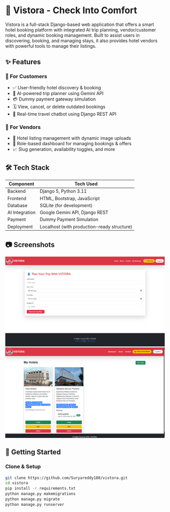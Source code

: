 # 🏨 Vistora - Check Into Comfort

Vistora is a full-stack Django-based web application that offers a smart hotel booking platform with integrated AI trip planning, vendor/customer roles, and dynamic booking management. Built to assist users in discovering, booking, and managing stays, it also provides hotel vendors with powerful tools to manage their listings.

## ✨ Features

### 🔹 For Customers
- ✅ User-friendly hotel discovery & booking
- 🧠 AI-powered trip planner using Gemini API
- 💳 Dummy payment gateway simulation
- 🗓️ View, cancel, or delete outdated bookings
- 💬 Real-time travel chatbot using Django REST API

### 🔹 For Vendors
- 🏨 Hotel listing management with dynamic image uploads
- 🎯 Role-based dashboard for managing bookings & offers
- 📈 Slug generation, availability toggles, and more



## 🛠️ Tech Stack

| Component      | Tech Used                          |
|----------------|------------------------------------|
| Backend        | Django 5, Python 3.11               |
| Frontend       | HTML, Bootstrap, JavaScript         |
| Database       | SQLite (for development)            |
| AI Integration | Google Gemini API, Django REST      |
| Payment        | Dummy Payment Simulation            |
| Deployment     | Localhost (with production-ready structure) |

## 📷 Screenshots
![Trip Planner](./screenshots/plan_trip.png)
![Vendor Dashboard](./screenshots/vendor_dashboard.png)

## 🚀 Getting Started

### Clone & Setup
```bash
git clone https://github.com/Suryareddy180/vistora.git
cd vistora
pip install -r requirements.txt
python manage.py makemigrations
python manage.py migrate
python manage.py runserver

